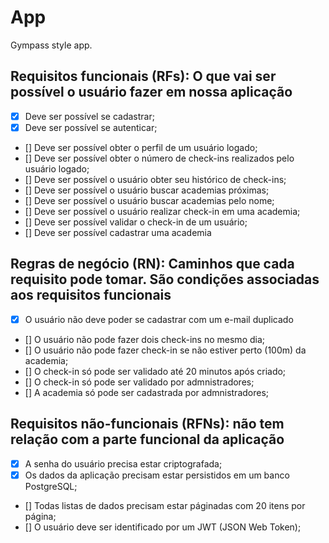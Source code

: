 # App

Gympass style app.

## Requisitos funcionais (RFs): O que vai ser possível o usuário fazer em nossa aplicação

- [x] Deve ser possível se cadastrar;
- [x] Deve ser possível se autenticar;
- [] Deve ser possível obter o perfil de um usuário logado;
- [] Deve ser possível obter o número de check-ins realizados pelo usuário logado;
- [] Deve ser possível o usuário obter seu histórico de check-ins;
- [] Deve ser possível o usuário buscar academias próximas;
- [] Deve ser possível o usuário buscar academias pelo nome;
- [] Deve ser possível o usuário realizar check-in em uma academia;
- [] Deve ser possível validar o check-in de um usuário;
- [] Deve ser possível cadastrar uma academia

## Regras de negócio (RN): Caminhos que cada requisito pode tomar. São condições associadas aos requisitos funcionais

- [x] O usuário não deve poder se cadastrar com um e-mail duplicado
- [] O usuário não pode fazer dois check-ins no mesmo dia;
- [] O usuário não pode fazer check-in se não estiver perto (100m) da academia;
- [] O check-in só pode ser validado até 20 minutos após criado;
- [] O check-in só pode ser validado por admnistradores;
- [] A academia só pode ser cadastrada por admnistradores;

## Requisitos não-funcionais (RFNs): não tem relação com a parte funcional da aplicação

- [x] A senha do usuário precisa estar criptografada;
- [x] Os dados da aplicação precisam estar persistidos em um banco PostgreSQL;
- [] Todas listas de dados precisam estar páginadas com 20 itens por página;
- [] O usuário deve ser identificado por um JWT (JSON Web Token);
